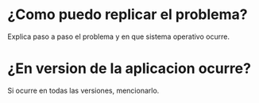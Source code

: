 # ¿Como puedo replicar el problema?

Explica paso a paso el problema y en que sistema operativo ocurre.

# ¿En version de la aplicacion ocurre?

Si ocurre en todas las versiones, mencionarlo.
